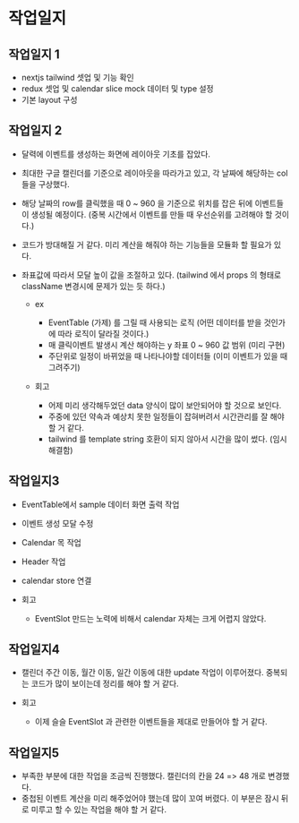 # 작업일지

## 작업일지 1

- nextjs tailwind 셋업 및 기능 확인
- redux 셋업 및 calendar slice mock 데이터 및 type 설정
- 기본 layout 구성

## 작업일지 2

- 달력에 이벤트를 생성하는 화면에 레이아웃 기초를 잡았다.
- 최대한 구글 캘린더를 기준으로 레이아웃을 따라가고 있고, 각 날짜에 해당하는 col 들을 구상했다.
- 해당 날짜의 row를 클릭했을 때 0 ~ 960 을 기준으로 위치를 잡은 뒤에 이벤트들이 생성될 예정이다. (중복 시간에서 이벤트를 만들 때 우선순위를 고려해야 할 것이다.)
- 코드가 방대해질 거 같다. 미리 계산을 해줘야 하는 기능들을 모듈화 할 필요가 있다.
- 좌표값에 따라서 모달 높이 값을 조절하고 있다. (tailwind 에서 props 의 형태로 className 변경시에 문제가 있는 듯 하다.)

  - ex

    - EventTable (가제) 를 그릴 때 사용되는 로직 (어떤 데이터를 받을 것인가에 따라 로직이 달라질 것이다.)
    - 매 클릭이벤트 발생시 계산 해야하는 y 좌표 0 ~ 960 값 범위 (미리 구현)
    - 주단위로 일정이 바뀌었을 때 나타나야할 데이터들 (이미 이벤트가 있을 때 그려주기)

  - 회고

    - 어제 미리 생각해두었던 data 양식이 많이 보안되어야 할 것으로 보인다.
    - 주중에 있던 약속과 예상치 못한 일정들이 잡혀버려서 시간관리를 잘 해야 할 거 같다.
    - tailwind 를 template string 호환이 되지 않아서 시간을 많이 썼다. (임시 해결함)

## 작업일지3

- EventTable에서 sample 데이터 화면 출력 작업
- 이벤트 생성 모달 수정
- Calendar 목 작업
- Header 작업
- calendar store 연결

- 회고
  - EventSlot 만드는 노력에 비해서 calendar 자체는 크게 어렵지 않았다.

## 작업일지4

- 캘린더 주간 이동, 월간 이동, 일간 이동에 대한 update 작업이 이루어졌다. 중복되는 코드가 많이 보이는데 정리를 해야 할 거 같다.

- 회고
  - 이제 슬슬 EventSlot 과 관련한 이벤트들을 제대로 만들어야 할 거 같다.

## 작업일지5

- 부족한 부분에 대한 작업을 조금씩 진행했다. 캘린더의 칸을 24 => 48 개로 변경했다.
- 중첩된 이벤트 계산을 미리 해주었어야 했는데 많이 꼬여 버렸다. 이 부분은 잠시 뒤로 미루고 할 수 있는 작업을 해야 할 거 같다.
